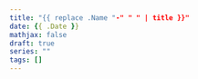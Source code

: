 ```yaml
---
title: "{{ replace .Name "-" " " | title }}"
date: {{ .Date }}
mathjax: false
draft: true
series: ""
tags: []
---
```

